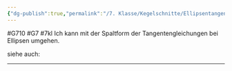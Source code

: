 ```yaml
---
{"dg-publish":true,"permalink":"/7. Klasse/Kegelschnitte/Ellipsentangentengleichungen/"}
---
```


#G710 #G7 #7kl
Ich kann mit der Spaltform der Tangentengleichungen bei Ellipsen umgehen.

siehe auch:
___
